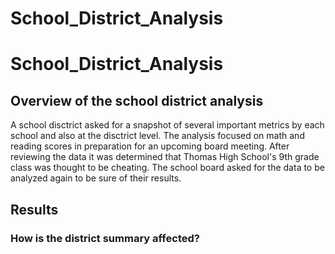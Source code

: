 # School_District_Analysis

# School_District_Analysis

## Overview of the school district analysis

A school disctrict asked for a snapshot of several important metrics by each school and also at the disctrict level. The analysis focused on math and reading scores in preparation for an upcoming board meeting. After reviewing the data it was determined that Thomas High School's 9th grade class was thought to be cheating. The school board asked for the data to be analyzed again to be sure of their results.

## Results

### How is the district summary affected?